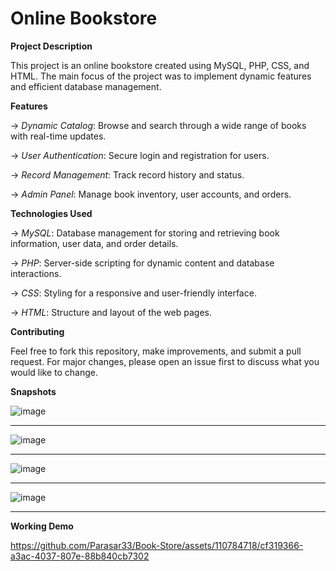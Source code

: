 # Online Bookstore

**Project Description**

This project is an online bookstore created using MySQL, PHP, CSS, and HTML. The main focus of the project was to implement dynamic features and efficient database management.

**Features**

-> _Dynamic Catalog_: Browse and search through a wide range of books with real-time updates.

-> _User Authentication_: Secure login and registration for users.

-> _Record Management_: Track record history and status.

-> _Admin Panel_: Manage book inventory, user accounts, and orders.

**Technologies Used**

-> _MySQL_: Database management for storing and retrieving book information, user data, and order details.

-> _PHP_: Server-side scripting for dynamic content and database interactions.

-> _CSS_: Styling for a responsive and user-friendly interface.

-> _HTML_: Structure and layout of the web pages.

**Contributing**

Feel free to fork this repository, make improvements, and submit a pull request. For major changes, please open an issue first to discuss what you would like to change.

**Snapshots**

![image](https://github.com/Parasar33/Book-Store/assets/110784718/f781f3ee-7dbc-4af9-b9e0-243fc912d004)
***********************************************************************************************************************************************************************************************************************
![image](https://github.com/Parasar33/Book-Store/assets/110784718/788f6143-ba26-495a-8b2b-2dd5ecfb3c6a)
***********************************************************************************************************************************************************************************************************************
![image](https://github.com/Parasar33/Book-Store/assets/110784718/20244304-79bc-4445-afb1-f14f88a787b7)
***********************************************************************************************************************************************************************************************************************
![image](https://github.com/Parasar33/Book-Store/assets/110784718/6be7e305-0bbd-448c-98e8-9a1d6c289d27)
***********************************************************************************************************************************************************************************************************************

**Working Demo**

https://github.com/Parasar33/Book-Store/assets/110784718/cf319366-a3ac-4037-807e-88b840cb7302

